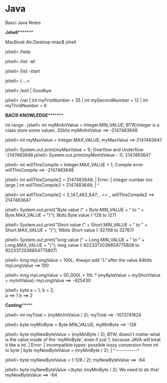 # Java
Basci Java Notes



****************Jshell***********************

MacBook-Air:Desktop miao$ jshell

jshell> /help

jshell> /list -all

jshell> /list -start

jshell> {
   ...>     


jshell> /exit
|  Goodbye


jshell> /var
|    int myFristNumber = 35
|    int mySecondNumber = 12
|    int myThridNumber = 6



****************BACIS KNOWLEDGE***********************

int range : 
jshell> int myMinIntValue = Integer.MIN_VALUE;           BTW,Integer is a class store some values.              32bits
myMinIntValue ==> -2147483648

jshell> int myMaxValue = Integer.MAX_VALUE;
myMaxValue ==> 2147483647



jshell> System.out.print(myMaxValue + 1);        Overflow and Underflow
-2147483648
jshell> System.out.print(myMinIntValue - 1);
2147483647



jshell> int willThisCompile = Integer.MAX_VALUE + 1;         Compile error
willThisCompile ==> -2147483648

jshell> int willThisCompile2 = 2147483648;
|  Error:
|  integer number too large
|  int willThisCompile2 = 2147483648;
|                         ^


jshell> int willThisCompile2 = 2_147_483_647;              , == _
willThisCompile2 ==> 2147483647



jshell> System.out.print("Byte value (" + Byte.MIN_VALUE + " to " + Byte.MAX_VALUE + ")");                 8bits
Byte value (-128 to 127)

jshell> System.out.print("Short value (" + Short.MIN_VALUE + " to " + Short.MAX_VALUE + ")");              16bits
Short value (-32768 to 32767)

jshell> System.out.print("long value (" + Long.MIN_VALUE + " to " + Long.MAX_VALUE + ")");
long value (-9223372036854775808 to 9223372036854775807)




jshell> long myLongValue = 100L;                      Always add "L" after the value                        64bits
myLongValue ==> 100

jshell> long myLongValue = 50_000L + 10L * (myByteValue + myShortValue + myIntValue);
myLongValue ==> -425430




jshell> byte a = 1, b = 2;                     
a ==> 1
b ==> 2

******************Casting***********************

jshell> int myTotal = (myMinIntValue / 2);
myTotal ==> -1073741824


jshell> byte myMinByte = Byte.MIN_VALUE;
myMinByte ==> -128

jshell> byte myNewByteValue = (myMinByte / 2);                       BTW, doesn't matter what is the value inside of the 'myMinByte', even if just 1,                                                                           because JAVA will treat it like a int.
|  Error:
|  incompatible types: possible lossy conversion from int to byte
|  byte myNewByteValue = (myMinByte / 2);
|                         ^-----------^


jshell> byte myNewByteValue = (-128 / 2);
myNewByteValue ==> -64


jshell> byte myNewByteValue =(byte) (myMinByte / 2);              We need to do this!
myNewByteValue ==> -64






